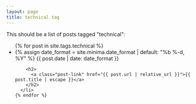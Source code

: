 ```yaml
---
layout: page
title: technical tag
---
```


This should be a list of posts tagged "technical":
<ul class="post-list">
    {% for post in site.tags.technical %}
      <li>
        {% assign date_format = site.minima.date_format | default: "%b %-d, %Y" %}
        <span class="post-meta">{{ post.date | date: date_format }}</span>

        <h2>
          <a class="post-link" href="{{ post.url | relative_url }}">{{ post.title | escape }}</a>
        </h2>
      </li>
    {% endfor %}
  </ul>